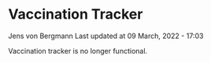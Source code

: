Vaccination Tracker
================
Jens von Bergmann
Last updated at 09 March, 2022 - 17:03

Vaccination tracker is no longer functional.
